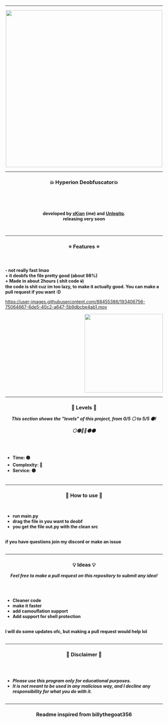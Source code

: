 -----

<p align="center">
<img src="https://repository-images.githubusercontent.com/499265392/cdeb5cae-691b-49c7-9f65-56fc01d54813", width="500", height="500">
</p>

-----

### <p align="center">💥 Hyperion Deobfuscator💥</p>

<br><br>
<p align="center">
<strong>
<br>developed by <a href="https://github.com/sfx2me">xKian</a> (me) and <a href="https://github.com/Unleqitq">Unleqitq</a>.
 <br>
releasing very soon
<br>
</strong>
</p>
<br>

-----

### <p align="center">⭐ Features ⭐</p>

<br><br>
<strong>- not really fast lmao</strong>
<br>
<strong>+ it deobfs the file pretty good (about 98%)</strong>
<br>
<strong>+ Made in about 2hours ( shit code 💀) </strong>
<br>
<strong> the code is shit cuz im too lazy, to make it actually good. You can make a pull request if you want :D</strong>
<br>

https://user-images.githubusercontent.com/88455386/193406756-75064667-6de5-40c2-a647-5b9dbcbe4ab1.mov


<p align="right">
<img src="https://repository-images.githubusercontent.com/499265392/cdeb5cae-691b-49c7-9f65-56fc01d54813" width="250", height="250">
</p>


-----

### <p align="center">🎯 Levels 🎯</p>

<p align="center"><strong><i>This section shows the "levels" of this project, from 0/5 ⚪ to 5/5 ⚫!</i></strong</p>
<p align="center"><strong><i>⚪🟢🔵🔴🟣⚫</i></strong</p>

<br><br>
* Time: 🟢
* Complexity: 🔴
* Service: 🟣
<br><br>
-----

### <p align="center">🔔 How to use 🔔</p>

<br>

* run main.py
* drag the file in you want to deobf
* you get the file out.py with the clean src
<br>
if you have questions join my discord or make an issue
<br><br>

-----

### <p align="center">💡 Ideas 💡</p>

<p align="center"><strong><i>Feel free to make a pull request on this repository to submit any idea!</i></strong</p>

<br><br>
* Cleaner code
* make it faster
* add camouflation support
* Add support for shell protection 
<br>
I will do some updates ofc, but making a pull request would help lol
<br><br>

-----


### <p align="center">📌 Disclaimer 📌</p>

<br><br>
* ***Please use this program only for educational purposes.***
* ***It is not meant to be used in any malicious way, and I decline any responsibility for what you do with it.***
<br><br>

-----

### <p align="center">Readme inspired from billythegoat356</p>
